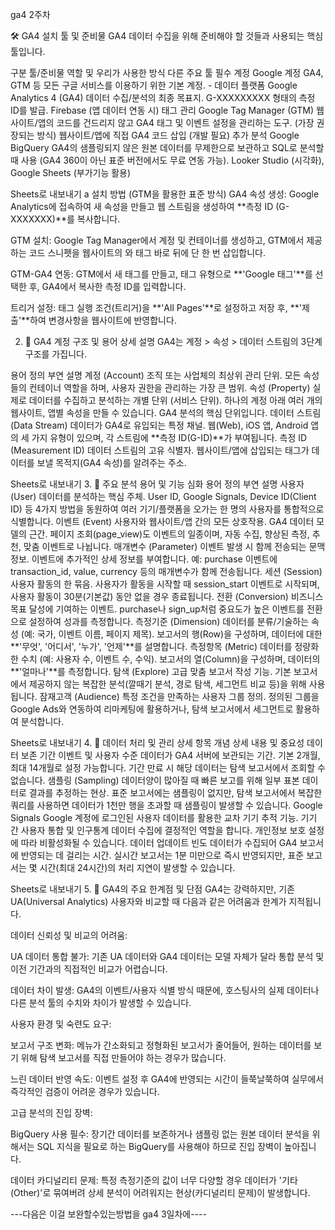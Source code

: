 ga4 2주차 

🛠️ GA4 설치 툴 및 준비물
GA4 데이터 수집을 위해 준비해야 할 것들과 사용되는 핵심 툴입니다.

구분	툴/준비물	역할 및 우리가 사용한 방식	다른 주요 툴
필수 계정	Google 계정	GA4, GTM 등 모든 구글 서비스를 이용하기 위한 기본 계정.	-
데이터 플랫폼	Google Analytics 4 (GA4)	데이터 수집/분석의 최종 목표지. G-XXXXXXXXX 형태의 측정 ID를 발급.	Firebase (앱 데이터 연동 시)
태그 관리	Google Tag Manager (GTM)	웹사이트/앱의 코드를 건드리지 않고 GA4 태그 및 이벤트 설정을 관리하는 도구. (가장 권장되는 방식)	웹사이트/앱에 직접 GA4 코드 삽입 (개발 필요)
추가 분석	Google BigQuery	GA4의 샘플링되지 않은 원본 데이터를 무제한으로 보관하고 SQL로 분석할 때 사용 (GA4 360이 아닌 표준 버전에서도 무료 연동 가능).	Looker Studio (시각화), Google Sheets (부가기능 활용)

Sheets로 내보내기 a
설치 방법 (GTM을 활용한 표준 방식)
GA4 속성 생성: Google Analytics에 접속하여 새 속성을 만들고 웹 스트림을 생성하여 **측정 ID (G-XXXXXXX)**를 복사합니다.

GTM 설치: Google Tag Manager에서 계정 및 컨테이너를 생성하고, GTM에서 제공하는 코드 스니펫을 웹사이트의 <head>와 <body> 태그 바로 뒤에 단 한 번 삽입합니다.

GTM-GA4 연동: GTM에서 새 태그를 만들고, 태그 유형으로 **'Google 태그'**를 선택한 후, GA4에서 복사한 측정 ID를 입력합니다.

트리거 설정: 태그 실행 조건(트리거)을 **'All Pages'**로 설정하고 저장 후, **'제출'**하여 변경사항을 웹사이트에 반영합니다.

2. 🧱 GA4 계정 구조 및 용어 상세 설명
GA4는 계정 > 속성 > 데이터 스트림의 3단계 구조를 가집니다.

용어	정의	부연 설명
계정 (Account)	조직 또는 사업체의 최상위 관리 단위.	모든 속성들의 컨테이너 역할을 하며, 사용자 권한을 관리하는 가장 큰 범위.
속성 (Property)	실제로 데이터를 수집하고 분석하는 개별 단위 (서비스 단위).	하나의 계정 아래 여러 개의 웹사이트, 앱별 속성을 만들 수 있습니다. GA4 분석의 핵심 단위입니다.
데이터 스트림 (Data Stream)	데이터가 GA4로 유입되는 특정 채널.	웹(Web), iOS 앱, Android 앱의 세 가지 유형이 있으며, 각 스트림에 **측정 ID(G-ID)**가 부여됩니다.
측정 ID (Measurement ID)	데이터 스트림의 고유 식별자.	웹사이트/앱에 삽입되는 태그가 데이터를 보낼 목적지(GA4 속성)를 알려주는 주소.

Sheets로 내보내기
3. 📝 주요 분석 용어 및 기능 심화
용어	정의	부연 설명
사용자 (User)	데이터를 분석하는 핵심 주체.	User ID, Google Signals, Device ID(Client ID) 등 4가지 방법을 동원하여 여러 기기/플랫폼을 오가는 한 명의 사용자를 통합적으로 식별합니다.
이벤트 (Event)	사용자와 웹사이트/앱 간의 모든 상호작용.	GA4 데이터 모델의 근간. 페이지 조회(page_view)도 이벤트의 일종이며, 자동 수집, 향상된 측정, 추천, 맞춤 이벤트로 나뉩니다.
매개변수 (Parameter)	이벤트 발생 시 함께 전송되는 문맥 정보.	이벤트에 추가적인 상세 정보를 부여합니다. 예: purchase 이벤트에 transaction_id, value, currency 등의 매개변수가 함께 전송됩니다.
세션 (Session)	사용자 활동의 한 묶음.	사용자가 활동을 시작할 때 session_start 이벤트로 시작되며, 사용자 활동이 30분(기본값) 동안 없을 경우 종료됩니다.
전환 (Conversion)	비즈니스 목표 달성에 기여하는 이벤트.	purchase나 sign_up처럼 중요도가 높은 이벤트를 전환으로 설정하여 성과를 측정합니다.
측정기준 (Dimension)	데이터를 분류/기술하는 속성 (예: 국가, 이벤트 이름, 페이지 제목).	보고서의 행(Row)을 구성하며, 데이터에 대한 **'무엇', '어디서', '누가', '언제'**를 설명합니다.
측정항목 (Metric)	데이터를 정량화한 수치 (예: 사용자 수, 이벤트 수, 수익).	보고서의 열(Column)을 구성하며, 데이터의 **'얼마나'**를 측정합니다.
탐색 (Explore)	고급 맞춤 보고서 작성 기능.	기본 보고서에서 제공하지 않는 복잡한 분석(깔때기 분석, 경로 탐색, 세그먼트 비교 등)을 위해 사용됩니다.
잠재고객 (Audience)	특정 조건을 만족하는 사용자 그룹 정의.	정의된 그룹을 Google Ads와 연동하여 리마케팅에 활용하거나, 탐색 보고서에서 세그먼트로 활용하여 분석합니다.

Sheets로 내보내기
4. 📝 데이터 처리 및 관리 상세
항목	개념	상세 내용 및 중요성
데이터 보존 기간	이벤트 및 사용자 수준 데이터가 GA4 서버에 보관되는 기간.	기본 2개월, 최대 14개월로 설정 가능합니다. 기간 만료 시 해당 데이터는 탐색 보고서에서 조회할 수 없습니다.
샘플링 (Sampling)	데이터양이 많아질 때 빠른 보고를 위해 일부 표본 데이터로 결과를 추정하는 현상.	표준 보고서에는 샘플링이 없지만, 탐색 보고서에서 복잡한 쿼리를 사용하면 데이터가 1천만 행을 초과할 때 샘플링이 발생할 수 있습니다.
Google Signals	Google 계정에 로그인된 사용자 데이터를 활용한 교차 기기 추적 기능.	기기 간 사용자 통합 및 인구통계 데이터 수집에 결정적인 역할을 합니다. 개인정보 보호 설정에 따라 비활성화될 수 있습니다.
데이터 업데이트 빈도	데이터가 수집되어 GA4 보고서에 반영되는 데 걸리는 시간.	실시간 보고서는 1분 미만으로 즉시 반영되지만, 표준 보고서는 몇 시간(최대 24시간)의 처리 지연이 발생할 수 있습니다.

Sheets로 내보내기
5. 🛑 GA4의 주요 한계점 및 단점
GA4는 강력하지만, 기존 UA(Universal Analytics) 사용자와 비교할 때 다음과 같은 어려움과 한계가 지적됩니다.

데이터 신뢰성 및 비교의 어려움:

UA 데이터 통합 불가: 기존 UA 데이터와 GA4 데이터는 모델 자체가 달라 통합 분석 및 이전 기간과의 직접적인 비교가 어렵습니다.

데이터 차이 발생: GA4의 이벤트/사용자 식별 방식 때문에, 호스팅사의 실제 데이터나 다른 분석 툴의 수치와 차이가 발생할 수 있습니다.

사용자 환경 및 숙련도 요구:

보고서 구조 변화: 메뉴가 간소화되고 정형화된 보고서가 줄어들어, 원하는 데이터를 보기 위해 탐색 보고서를 직접 만들어야 하는 경우가 많습니다.

느린 데이터 반영 속도: 이벤트 설정 후 GA4에 반영되는 시간이 들쭉날쭉하여 실무에서 즉각적인 검증이 어려운 경우가 있습니다.

고급 분석의 진입 장벽:

BigQuery 사용 필수: 장기간 데이터를 보존하거나 샘플링 없는 원본 데이터 분석을 위해서는 SQL 지식을 필요로 하는 BigQuery를 사용해야 하므로 진입 장벽이 높아집니다.

데이터 카디널리티 문제: 특정 측정기준의 값이 너무 다양할 경우 데이터가 '기타(Other)'로 묶여버려 상세 분석이 어려워지는 현상(카디널리티 문제)이 발생합니다.

---다음은 이걸 보완할수있는방법을 ga4 3일차에---- 